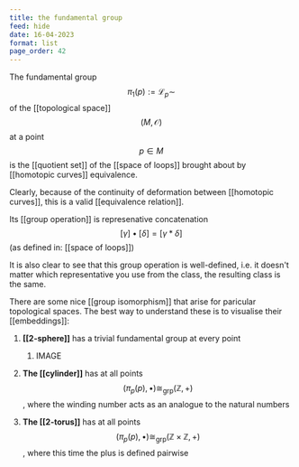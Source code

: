 ```yaml
---
title: the fundamental group
feed: hide
date: 16-04-2023
format: list
page_order: 42
---
```



The fundamental group $$\pi_1(p) := \mathscr L_p\sim$$ of the [[topological space]] $$(M, \mathcal O)$$ at a point $$p\in M$$ is the [[quotient set]] of the [[space of loops]] brought about by [[homotopic curves]] equivalence.

Clearly, because of the continuity of deformation between [[homotopic curves]], this is a valid [[equivalence relation]].

Its [[group operation]] is represenative concatenation $$[\gamma]\bullet[\delta] = [\gamma\ast\delta]$$ (as defined in: [[space of loops]])

It is also clear to see that this group operation is well-defined, i.e. it doesn't matter which representative you use from the class, the resulting class is the same.

There are some nice [[group isomorphism]] that arise for paricular topological spaces. The best way to understand these is to visualise their [[embeddings]]:

1. **[[2-sphere]]** has a trivial fundamental group at every point
	1. IMAGE

2. **The [[cylinder]]** has at all points $$(\pi_p(p), \bullet)\cong_\text{grp} (\mathbb{Z}, +)$$, where the winding number acts as an analogue to the natural numbers

3. **The [[2-torus]]** has at all points $$(\pi_p(p), \bullet)\cong_\text{grp} (\mathbb{Z}\times\mathbb{Z}, +)$$, where this time the plus is defined pairwise
